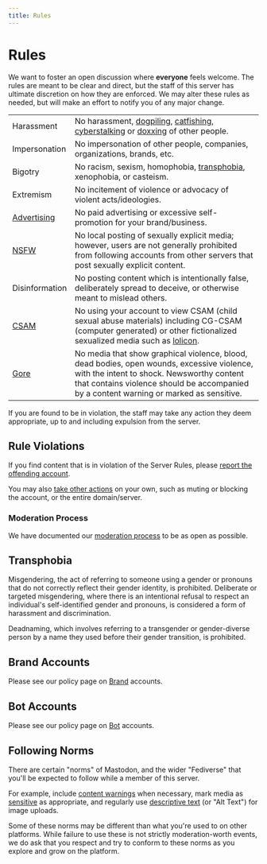 ```yaml
---
title: Rules
---
```


# Rules

We want to foster an open discussion where **everyone** feels welcome.
The rules are meant to be clear and direct, but the staff of this server has ultimate discretion on how they are enforced.
We may alter these rules as needed, but will make an effort to notify you of any major change.

|                            |                                                                          |
|----------------------------|--------------------------------------------------------------------------|
| Harassment                 | No harassment, [dogpiling](https://en.wikipedia.org/wiki/Dogpiling_(Internet)), [catfishing](https://en.wikipedia.org/wiki/Catfishing), [cyberstalking](https://en.wikipedia.org/wiki/Cyberstalking) or [doxxing](https://en.wikipedia.org/wiki/Doxing) of other people. |
| Impersonation              | No impersonation of other people, companies, organizations, brands, etc. |
| Bigotry                    | No racism, sexism, homophobia, [transphobia](/rules#transphobia), xenophobia, or casteism. |
| Extremism                  | No incitement of violence or advocacy of violent acts/ideologies. |
| [Advertising](/rules/spam) | No paid advertising or excessive self-promotion for your brand/business. |
| [NSFW](/rules/nsfw)        | No local posting of sexually explicit media; however, users are not generally prohibited from following accounts from other servers that post sexually explicit content. |
| Disinformation             | No posting content which is intentionally false, deliberately spread to deceive, or otherwise meant to mislead others. |
| [CSAM](/rules/nsfw#csam)   | No using your account to view CSAM (child sexual abuse materials) including CG-CSAM (computer generated) or other fictionalized sexualized media such as [lolicon](https://en.wikipedia.org/wiki/Lolicon). |
| [Gore](https://en.wikipedia.org/wiki/Graphic_violence) | No media that show graphical violence, blood, dead bodies, open wounds, excessive violence, with the intent to shock. Newsworthy content that contains violence should be accompanied by a content warning or marked as sensitive. |


If you are found to be in violation, the staff may take any action they deem appropriate, up to and including expulsion from the server.

## Rule Violations

If you find content that is in violation of the Server Rules, please [report the offending account](https://docs.joinmastodon.org/user/moderating/#report).

You may also [take other actions](https://docs.joinmastodon.org/user/moderating/) on your own, such as muting or blocking the account, or the entire domain/server.

### Moderation Process

We have documented our [moderation process](/rules/process) to be as open as possible.

## Transphobia

Misgendering, the act of referring to someone using a gender or pronouns that do not correctly reflect their gender identity, is prohibited.
Deliberate or targeted misgendering, where there is an intentional refusal to respect an individual's self-identified gender and pronouns, is considered a form of harassment and discrimination.

Deadnaming, which involves referring to a transgender or gender-diverse person by a name they used before their gender transition, is prohibited.

## Brand Accounts

Please see our policy page on [Brand](/rules/brands) accounts.

## Bot Accounts

Please see our policy page on [Bot](/rules/bots) accounts.

## Following Norms

There are certain "norms" of Mastodon, and the wider "Fediverse" that you'll be expected to follow while a member of this server.

For example, include [content warnings](https://docs.joinmastodon.org/user/posting/#cw) when necessary, mark media as [sensitive](https://docs.joinmastodon.org/user/posting/#cw) as appropriate, and regularly use [descriptive text](https://docs.joinmastodon.org/user/posting/#edit) (or "Alt Text") for image uploads.

Some of these norms may be different than what you're used to on other platforms.
While failure to use these is not strictly moderation-worth events, we do ask that you respect and try to conform to these norms as you explore and grow on the platform.
